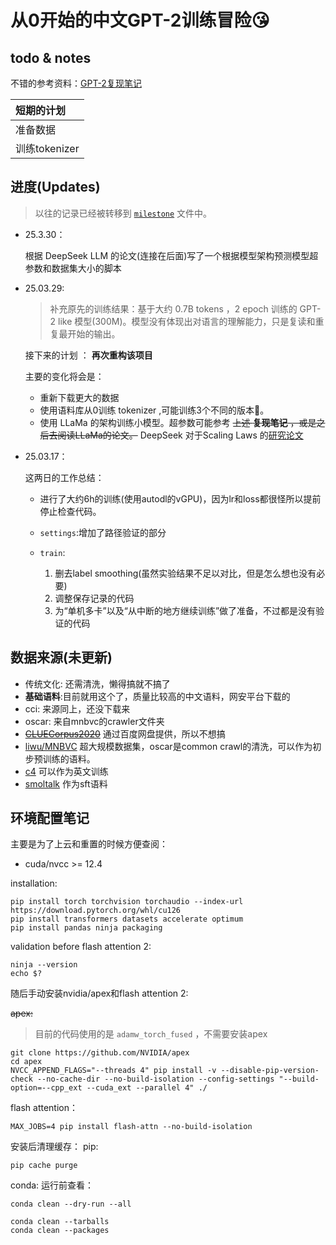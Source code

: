 # 从0开始的**中文GPT-2**训练冒险😘️

## todo & notes

不错的参考资料：[GPT-2复现笔记](https://zhuanlan.zhihu.com/p/16880416388)

| 短期的计划       |
|:------------|
| 准备数据        |
| 训练tokenizer |

## 进度(Updates)

> 以往的记录已经被转移到 [`milestone`](./milestone.md) 文件中。

- 25.3.30：

  根据 DeepSeek LLM 的论文(连接在后面)写了一个根据模型架构预测模型超参数和数据集大小的脚本

- 25.03.29:

  > 补充原先的训练结果：基于大约 0.7B tokens ，2 epoch 训练的 GPT-2 like 模型(300M)。模型没有体现出对语言的理解能力，只是复读和重复最开始的输出。

  接下来的计划 ： **再次重构该项目**

  主要的变化将会是：

    - 重新下载更大的数据
    - 使用语料库从0训练 tokenizer ,可能训练3个不同的版本🤔。
    - 使用 LLaMa 的架构训练小模型。超参数可能参考 ~~上述 **复现笔记** ，或是之后去阅读LLaMa的论文。~~ DeepSeek 对于Scaling
      Laws 的[研究论文](https://arxiv.org/pdf/2401.02954)

- 25.03.17：

  这两日的工作总结：

    - 进行了大约6h的训练(使用autodl的vGPU)，因为lr和loss都很怪所以提前停止检查代码。
    - `settings`:增加了路径验证的部分
    - `train`:

        1. 删去label smoothing(虽然实验结果不足以对比，但是怎么想也没有必要)
        2. 调整保存记录的代码
        3. 为“单机多卡”以及“从中断的地方继续训练”做了准备，不过都是没有验证的代码

## 数据来源(未更新)

- 传统文化: 还需清洗，懒得搞就不搞了
- **基础语料**:目前就用这个了，质量比较高的中文语料，网安平台下载的
- cci: 来源同上，还没下载来
- oscar: 来自mnbvc的crawler文件夹
- ~~[CLUECorpus2020](https://github.com/CLUEbenchmark/CLUECorpus2020)~~ 通过百度网盘提供，所以不想搞
- [liwu/MNBVC](https://huggingface.co/datasets/liwu/MNBVC) 超大规模数据集，oscar是common crawl的清洗，可以作为初步预训练的语料。
- [c4](https://hf-mirror.com/datasets/allenai/c4/tree/main/en) 可以作为英文训练
- [smoltalk](https://opencsg.com/datasets/OpenCSG/smoltalk_chinese/files/main/data) 作为sft语料

## 环境配置笔记

主要是为了上云和重置的时候方便查阅：

- cuda/nvcc >= 12.4

installation:

```shell
pip install torch torchvision torchaudio --index-url https://download.pytorch.org/whl/cu126
pip install transformers datasets accelerate optimum
pip install pandas ninja packaging
```

validation before flash attention 2:

```shell
ninja --version
echo $?
```

随后手动安装nvidia/apex和flash attention 2:

~~apex:~~
> 目前的代码使用的是 `adamw_torch_fused` ，不需要安装apex

```shell
git clone https://github.com/NVIDIA/apex
cd apex
NVCC_APPEND_FLAGS="--threads 4" pip install -v --disable-pip-version-check --no-cache-dir --no-build-isolation --config-settings "--build-option=--cpp_ext --cuda_ext --parallel 4" ./
```

flash attention：

```shell
MAX_JOBS=4 pip install flash-attn --no-build-isolation
```

安装后清理缓存：
pip:

```shell
pip cache purge
```

conda:
运行前查看：

```shell
conda clean --dry-run --all
```

```shell
conda clean --tarballs
conda clean --packages
```
